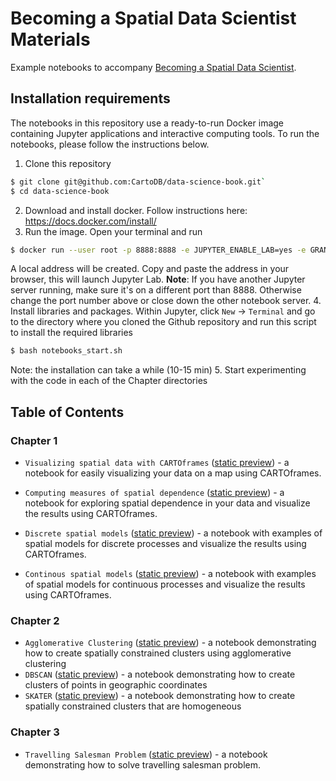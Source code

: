 # Becoming a Spatial Data Scientist Materials

Example notebooks to accompany [Becoming a Spatial Data Scientist](https://go.carto.com/ebooks/spatial-data-science).

## Installation requirements

The notebooks in this repository use a ready-to-run Docker image containing Jupyter applications and interactive computing tools. To run the notebooks, please follow the instructions below.

1. Clone this repository 
  ```bash
  $ git clone git@github.com:CartoDB/data-science-book.git`
  $ cd data-science-book
  ```
2. Download and install docker. Follow instructions here: https://docs.docker.com/install/
3. Run the image. Open your terminal and run 
  ```bash
  $ docker run --user root -p 8888:8888 -e JUPYTER_ENABLE_LAB=yes -e GRANT_SUDO=yes -v "$PWD":/home/jovyan/workspace jupyter/datascience-notebook
  ```
  A local address will be created. Copy and paste the address in your browser, this will launch Jupyter Lab.
  **Note**: If you have another Jupyter server running, make sure it's on a different port than 8888. Otherwise change the port number above or close down the other notebook server.
4. Install libraries and packages. Within Jupyter, click `New` -> `Terminal` and go to the directory where you cloned the Github repository and run this script to install the required libraries
  ```bash
  $ bash notebooks_start.sh
  ```
  Note: the installation can take a while (10-15 min)
5. Start experimenting with the code in each of the Chapter directories 

## Table of Contents

### Chapter 1

- `Visualizing spatial data with CARTOframes` ([static preview](https://nbviewer.jupyter.org/github/CartoDB/data-science-book/blob/master/Chapter%201/Visualizing%20spatial%20data%20with%20CARTOframes.ipynb)) - a notebook for easily visualizing your data on a map using CARTOframes.

- `Computing measures of spatial dependence` ([static preview](https://nbviewer.jupyter.org/github/CartoDB/data-science-book/blob/master/Chapter%201/Computing%20measures%20of%20spatial%20dependence.ipynb)) - a notebook for exploring spatial dependence in your data and visualize the results using CARTOframes.

- `Discrete spatial models` ([static preview](https://nbviewer.jupyter.org/github/CartoDB/data-science-book/blob/master/Chapter%201/Discrete%20Spatial%20Models.ipynb)) - a notebook with examples of spatial models for discrete processes and visualize the results using CARTOframes.

- `Continous spatial models`  ([static preview](https://nbviewer.jupyter.org/github/CartoDB/data-science-book/blob/master/Chapter%201/Continuous%20Spatial%20Models.ipynb)) - a notebook with examples of spatial models for continuous processes and visualize the results using CARTOframes.

### Chapter 2

- `Agglomerative Clustering` ([static preview](https://nbviewer.jupyter.org/github/CartoDB/data-science-book/blob/master/Chapter%202/agglomerative.ipynb)) - a notebook demonstrating how to create spatially constrained clusters using agglomerative clustering
- `DBSCAN` ([static preview](https://nbviewer.jupyter.org/github/CartoDB/data-science-book/blob/master/Chapter%202/dbscan.ipynb)) - a notebook demonstrating how to create clusters of points in geographic coordinates
- `SKATER` ([static preview](https://nbviewer.jupyter.org/github/CartoDB/data-science-book/blob/master/Chapter%202/skater.ipynb)) - a notebook demonstrating how to create spatially constrained clusters that are homogeneous

### Chapter 3

- `Travelling Salesman Problem` ([static preview](https://nbviewer.jupyter.org/github/CartoDB/data-science-book/blob/master/Chapter%203/Travelling%20Salesman%20Problem.ipynb)) - a notebook demonstrating how to solve travelling salesman problem.
